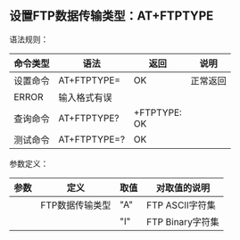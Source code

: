 ## 设置FTP数据传输类型：AT+FTPTYPE

语法规则：

| 命令类型 | 语法               | 返回                    | 说明     |
| -------- | ------------------ | ----------------------- | -------- |
| 设置命令 | AT+FTPTYPE=<value> | OK                      | 正常返回 |
| ERROR    | 输入格式有误       |                         |          |
| 查询命令 | AT+FTPTYPE?        | +FTPTYPE:<value> <br>OK |          |
| 测试命令 | AT+FTPTYPE=?       | OK                      |          |

 

参数定义：

| 参数    | 定义            | 取值 | 对取值的说明     |
| ------- | --------------- | ---- | ---------------- |
| <value> | FTP数据传输类型 | "A"  | FTP ASCII字符集  |
|         |                 | "I"  | FTP Binary字符集 |
